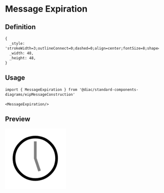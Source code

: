 # Message Expiration

## Definition

```
{
  _style: 'strokeWidth=3;outlineConnect=0;dashed=0;align=center;fontSize=8;shape=mxgraph.eip.messExp;html=1;verticalLabelPosition=bottom;verticalAlign=top',
  _width: 48,
  _height: 48,
}
```

## Usage

```
import { MessageExpiration } from '@diac/standard-components-diagrams/eipMessageConstruction'

<MessageExpiration/>
```

## Preview

<img src="./message-expiration.png" width="200"/>
